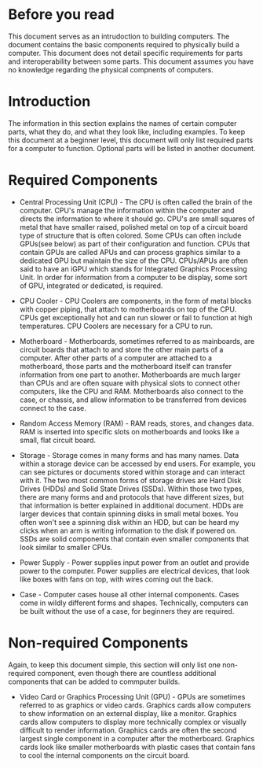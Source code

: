 # Before you read
This document serves as an intrudoction to building computers. The document contains the basic components required to physically build a computer. This document does not detail specific requirements for parts and interoperability between some parts. This document assumes you have no knowledge regarding the physical compnents of computers.

# Introduction
The information in this section explains the names of certain computer parts, what they do, and what they look like, including examples. To keep this document at a beginner level, this document will only list required parts for a computer to function. Optional parts will be listed in another document.

# Required Components
* Central Processing Unit (CPU) - The CPU is often called the brain of the computer. CPU's manage the information within the computer and directs the information to where it should go. CPU's are small squares of metal that have smaller raised, polished metal on top of a circuit board type of structure that is often colored. Some CPUs can often include GPUs(see below) as part of their configuration and function. CPUs that contain GPUs are called APUs and can process graphics similar to a dedicated GPU but maintain the size of the CPU. CPUs/APUs are often said to have an iGPU which stands for Integrated Graphics Processing Unit. In order for information from a computer to be display, some sort of GPU, integrated or dedicated, is required.

* CPU Cooler - CPU Coolers are components, in the form of metal blocks with copper piping, that attach to motherboards on top of the CPU. CPUs get exceptionally hot and can run slower or fail to function at high temperatures. CPU Coolers are necessary for a CPU to run.

* Motherboard - Motherboards, sometimes referred to as mainboards, are circuit boards that attach to and store the other main parts of a computer. After other parts of a computer are attached to a motherboard, those parts and the motherboard itself can transfer information from one part to another. Motherboards are much larger than CPUs and are often square with physical slots to connect other computers, like the CPU and RAM. Motherboards also connect to the case, or chassis, and allow information to be transferred from devices connect to the case.

* Random Access Memory (RAM) - RAM reads, stores, and changes data. RAM is inserted into specific slots on motherboards and looks like a small, flat circuit board.

* Storage - Storage comes in many forms and has many names. Data within a storage device can be accessed by end users. For example, you can see pictures or documents stored within storage and can interact with it. The two most common forms of storage drives are Hard Disk Drives (HDDs) and Solid State Drives (SSDs). Within those two types, there are many forms and and protocols that have different sizes, but that information is better explained in additional document. HDDs are larger devices that contain spinning disks in small metal boxes. You often won't see a spinning disk within an HDD, but can be heard my clicks when an arm is writing information to the disk if powered on. SSDs are solid components that contain even smaller components that look similar to smaller CPUs.

* Power Supply - Power supplies input power from an outlet and provide power to the computer. Power supplies are electrical devices, that look like boxes with fans on top, with wires coming out the back. 

* Case - Computer cases house all other internal components. Cases come in wildly different forms and shapes. Technically, computers can be built without the use of a case, for beginners they are required.

# Non-required Components
Again, to keep this document simple, this section will only list one non-required component, even though there are countless additional components that can be added to commputer builds. 

* Video Card or Graphics Processing Unit (GPU) - GPUs are sometimes referred to as graphics or video cards. Graphics cards allow computers to show information on an external display, like a monitor. Graphics cards allow computers to display more technically complex or visually difficult to render information. Graphics cards are often the second largest single component in a computer after the motherboard. Graphics cards look like smaller motherboards with plastic cases that contain fans to cool the internal components on the circuit board.
